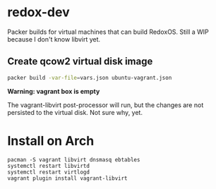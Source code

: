 # redox-dev

Packer builds for virtual machines that can build RedoxOS. Still a WIP because
I don't know libvirt yet.

## Create qcow2 virtual disk image 

```bash
packer build -var-file=vars.json ubuntu-vagrant.json
```

**Warning: vagrant box is empty**

The vagrant-libvirt post-processor will run, but the changes are not persisted
to the virtual disk. Not sure why, yet.


# Install on Arch

```
pacman -S vagrant libvirt dnsmasq ebtables
systemctl restart libvirtd
systemctl restart virtlogd
vagrant plugin install vagrant-libvirt
```
